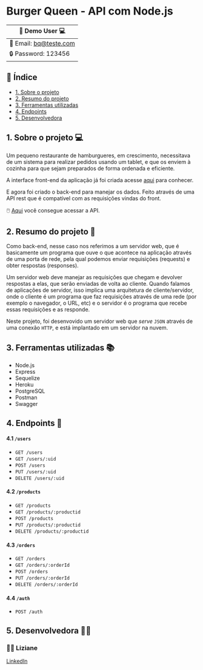 # Burger Queen - API com Node.js


| :bust_in_silhouette: Demo User :computer: |
| --------------------- |
| :e-mail: Email: bq@teste.com |
| :lock: Password: 123456 |

## :round_pushpin: Índice

* [1. Sobre o projeto](#1-sobre-o-projeto)
* [2. Resumo do projeto](#2-resumo-do-projeto)
* [3. Ferramentas utilizadas](#3-ferramentas-utilizadas)
* [4. Endpoints](#4-endpoints)
* [5. Desenvolvedora](#5-desenvolvedora)


## 1. Sobre o projeto :computer:

Um pequeno restaurante de hamburgueres, em crescimento, necessitava de um sistema para realizar pedidos usando um tablet, e que os enviem à cozinha para que sejam preparados de forma ordenada e eficiente.

A interface front-end da aplicação já foi criada acesse [aqui](https://sap-006-burger-queen-api-client-lac.vercel.app/) para conhecer.

E agora foi criado o back-end para manejar os dados. Feito através de uma API rest que é compatível com as requisições vindas do front.

:computer_mouse: [Aqui](https://sap006-burgerqueen-api.herokuapp.com/documentation/) você consegue acessar a API.

## 2. Resumo do projeto :page_facing_up:
Como back-end, nesse caso nos referimos a um servidor web, que é basicamente um programa que ouve o que acontece na aplicação através de uma porta de rede, pela qual podemos enviar requisições (requests) e obter respostas (responses).

Um servidor web deve manejar as requisições que chegam e devolver respostas a elas, que serão enviadas de volta ao cliente. Quando falamos de aplicações de servidor, isso implica uma arquitetura de cliente/servidor, onde o cliente é um programa que faz requisições através de uma rede (por exemplo o navegador, o URL, etc) e o servidor é o programa que recebe essas requisições e as responde.

Neste projeto, foi desenvovido um servidor web que _serve_ `JSON`
através de uma conexão `HTTP`, e está implantado em um servidor na nuvem.

## 3. Ferramentas utilizadas :books:

* Node.js
* Express
* Sequelize
* Heroku
* PostgreSQL
* Postman
* Swagger

## 4. Endpoints :open_file_folder:

#### 4.1 `/users`

* `GET /users`
* `GET /users/:uid`
* `POST /users`
* `PUT /users/:uid`
* `DELETE /users/:uid`

#### 4.2 `/products`

* `GET /products`
* `GET /products/:productid`
* `POST /products`
* `PUT /products/:productid`
* `DELETE /products/:productid`

#### 4.3 `/orders`

* `GET /orders`
* `GET /orders/:orderId`
* `POST /orders`
* `PUT /orders/:orderId`
* `DELETE /orders/:orderId`

#### 4.4 `/auth`

* `POST /auth`

## 5. Desenvolvedora :woman_technologist: <br>
### :woman_artist: Liziane
[LinkedIn](https://www.linkedin.com/in/lizianegarciadarosa/)


